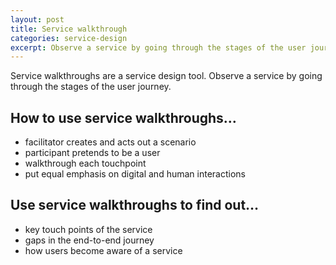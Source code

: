 ```yaml
---
layout: post
title: Service walkthrough
categories: service-design
excerpt: Observe a service by going through the stages of the user journey.
---
```


<p class="lede">Service walkthroughs are a service design tool. Observe a service by going through the stages of the user journey.</p>

## How to use service walkthroughs…

- facilitator creates and acts out a scenario
- participant pretends to be a user
- walkthrough each touchpoint
- put equal emphasis on digital and human interactions

## Use service walkthroughs to find out…

- key touch points of the service
- gaps in the end-to-end journey
- how users become aware of a service
